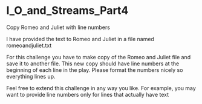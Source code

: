 # I_O_and_Streams_Part4

Copy Romeo and Juliet with line numbers

I have provided the text to Romeo and Juliet in a file named romeoandjuliet.txt

For this challenge you have to make copy of the Romeo and Juliet file and save it to another file.
This new copy should have line numbers at the beginning of each line in the play.
Please format the numbers nicely so everything lines up.

Feel free to extend this challenge in any way you like.
For example, you may want to provide line numbers only for lines that actually have text


